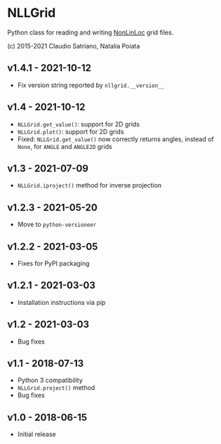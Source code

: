 # NLLGrid

Python class for reading and writing
[NonLinLoc](http://alomax.free.fr/nlloc) grid files.

(c) 2015-2021 Claudio Satriano, Natalia Poiata


## v1.4.1 - 2021-10-12

  - Fix version string reported by `nllgrid.__version__`


## v1.4 - 2021-10-12

  - `NLLGrid.get_value()`: support for 2D grids
  - `NLLGrid.plot()`: support for 2D grids
  - Fixed: `NLLGrid.get_value()` now correctly returns angles,
    instead of `None`, for `ANGLE` and `ANGLE2D` grids


## v1.3 - 2021-07-09

  - `NLLGrid.iproject()` method for inverse projection


## v1.2.3 - 2021-05-20

  - Move to `python-versioneer`


## v1.2.2 - 2021-03-05

  - Fixes for PyPI packaging


## v1.2.1 - 2021-03-03

  - Installation instructions via pip


## v1.2 - 2021-03-03

  - Bug fixes


## v1.1 - 2018-07-13

  - Python 3 compatibility
  - `NLLGrid.project()` method
  - Bug fixes


## v1.0 - 2018-06-15

  - Initial release
